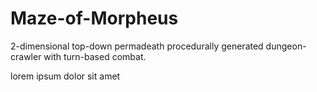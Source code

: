 # Maze-of-Morpheus
2-dimensional top-down permadeath procedurally generated dungeon-crawler with turn-based combat.

lorem ipsum dolor sit amet

